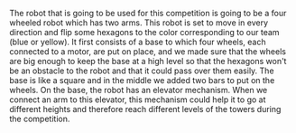 The robot that is going to be used for this competition is going to be a four wheeled robot which has two arms. This robot is set to move in every direction and flip some hexagons to the color corresponding to our team (blue or yellow). It first consists of a base to which four wheels, each connected to a motor, are put on place, and we made sure that the wheels are big enough to keep the base at a high level so that the hexagons won't be an obstacle to the robot and that it could pass over them easily. The base is like a square and in the middle we added two bars to put on the wheels. On the base, the robot has an elevator mechanism. When we connect an arm to this elevator, this mechanism could help it to go at different heights and therefore reach different levels of the towers during the competition. 
